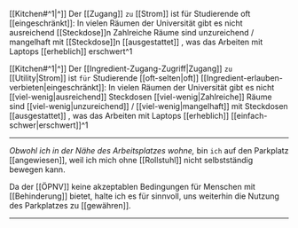 [[Kitchen#^1|^]] Der [[Zugang]] `zu` [[Strom]] ist für Studierende oft [[eingeschränkt]]: 
	 In vielen Räumen der Universität gibt es nicht ausreichend [[Steckdose]]n
	 Zahlreiche Räume sind unzureichend / mangelhaft mit [[Steckdose]]n [[ausgestattet]]
, was das Arbeiten mit Laptops [[erheblich]] erschwert^1


[[Kitchen#^1|^]] Der [[Ingredient-Zugang-Zugriff|Zugang]] `zu` [[Utility|Strom]] ist `für` Studierende [[oft-selten|oft]] [[Ingredient-erlauben-verbieten|eingeschränkt]]: 
	 In vielen Räumen der Universität gibt es nicht [[viel-wenig|ausreichend]] Steckdosen
	 [[viel-wenig|Zahlreiche]] Räume sind [[viel-wenig|unzureichend]] / [[viel-wenig|mangelhaft]] mit Steckdosen [[ausgestattet]]
, was das Arbeiten mit Laptops [[erheblich]] [[einfach-schwer|erschwert]]^1



---

*Obwohl ich in der Nähe des Arbeitsplatzes wohne,* 
bin `ich` auf den Parkplatz [[angewiesen]], weil ich mich ohne [[Rollstuhl]] nicht selbstständig bewegen kann.

Da der [[ÖPNV]] keine akzeptablen Bedingungen für Menschen mit [[Behinderung]] bietet, 
halte ich es für sinnvoll, uns weiterhin die Nutzung des Parkplatzes zu [[gewähren]]. 


---

